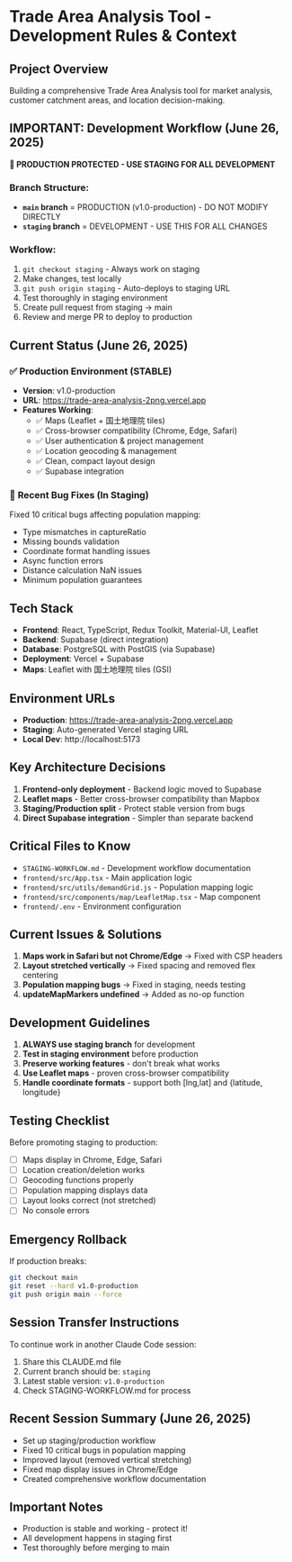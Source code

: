 # Trade Area Analysis Tool - Development Rules & Context

## Project Overview
Building a comprehensive Trade Area Analysis tool for market analysis, customer catchment areas, and location decision-making.

## IMPORTANT: Development Workflow (June 26, 2025)
**🚨 PRODUCTION PROTECTED - USE STAGING FOR ALL DEVELOPMENT**

### Branch Structure:
- **`main` branch** = PRODUCTION (v1.0-production) - DO NOT MODIFY DIRECTLY
- **`staging` branch** = DEVELOPMENT - USE THIS FOR ALL CHANGES

### Workflow:
1. `git checkout staging` - Always work on staging
2. Make changes, test locally
3. `git push origin staging` - Auto-deploys to staging URL
4. Test thoroughly in staging environment
5. Create pull request from staging → main
6. Review and merge PR to deploy to production

## Current Status (June 26, 2025)
### ✅ **Production Environment (STABLE)**
- **Version**: v1.0-production 
- **URL**: https://trade-area-analysis-2png.vercel.app
- **Features Working**:
  - ✅ Maps (Leaflet + 国土地理院 tiles)
  - ✅ Cross-browser compatibility (Chrome, Edge, Safari)
  - ✅ User authentication & project management
  - ✅ Location geocoding & management
  - ✅ Clean, compact layout design
  - ✅ Supabase integration

### 🧪 **Recent Bug Fixes (In Staging)**
Fixed 10 critical bugs affecting population mapping:
- Type mismatches in captureRatio
- Missing bounds validation
- Coordinate format handling issues
- Async function errors
- Distance calculation NaN issues
- Minimum population guarantees

## Tech Stack
- **Frontend**: React, TypeScript, Redux Toolkit, Material-UI, Leaflet
- **Backend**: Supabase (direct integration)
- **Database**: PostgreSQL with PostGIS (via Supabase)
- **Deployment**: Vercel + Supabase
- **Maps**: Leaflet with 国土地理院 tiles (GSI)

## Environment URLs
- **Production**: https://trade-area-analysis-2png.vercel.app
- **Staging**: Auto-generated Vercel staging URL
- **Local Dev**: http://localhost:5173

## Key Architecture Decisions
1. **Frontend-only deployment** - Backend logic moved to Supabase
2. **Leaflet maps** - Better cross-browser compatibility than Mapbox
3. **Staging/Production split** - Protect stable version from bugs
4. **Direct Supabase integration** - Simpler than separate backend

## Critical Files to Know
- `STAGING-WORKFLOW.md` - Development workflow documentation
- `frontend/src/App.tsx` - Main application logic
- `frontend/src/utils/demandGrid.js` - Population mapping logic
- `frontend/src/components/map/LeafletMap.tsx` - Map component
- `frontend/.env` - Environment configuration

## Current Issues & Solutions
1. **Maps work in Safari but not Chrome/Edge** → Fixed with CSP headers
2. **Layout stretched vertically** → Fixed spacing and removed flex centering
3. **Population mapping bugs** → Fixed in staging, needs testing
4. **updateMapMarkers undefined** → Added as no-op function

## Development Guidelines
1. **ALWAYS use staging branch** for development
2. **Test in staging environment** before production
3. **Preserve working features** - don't break what works
4. **Use Leaflet maps** - proven cross-browser compatibility
5. **Handle coordinate formats** - support both [lng,lat] and {latitude, longitude}

## Testing Checklist
Before promoting staging to production:
- [ ] Maps display in Chrome, Edge, Safari
- [ ] Location creation/deletion works
- [ ] Geocoding functions properly
- [ ] Population mapping displays data
- [ ] Layout looks correct (not stretched)
- [ ] No console errors

## Emergency Rollback
If production breaks:
```bash
git checkout main
git reset --hard v1.0-production
git push origin main --force
```

## Session Transfer Instructions
To continue work in another Claude Code session:
1. Share this CLAUDE.md file
2. Current branch should be: `staging`
3. Latest stable version: `v1.0-production`
4. Check STAGING-WORKFLOW.md for process

## Recent Session Summary (June 26, 2025)
- Set up staging/production workflow
- Fixed 10 critical bugs in population mapping
- Improved layout (removed vertical stretching)
- Fixed map display issues in Chrome/Edge
- Created comprehensive workflow documentation

## Important Notes
- Production is stable and working - protect it!
- All development happens in staging first
- Test thoroughly before merging to main